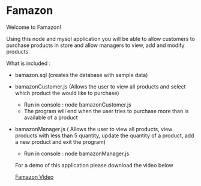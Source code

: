 # Famazon

Welcome to Famazon!

Using this node and mysql application you will be able to allow customers to purchase products in store and allow managers to view, add and modify products.

What is included :
* bamazon.sql (creates the database with sample data)
* bamazonCustomer.js (Allows the user to view all products and select which product the would like to purchase)
  * Run in console : node bamazonCustomer.js
  * The program will end when the user tries to purchase more than is available of a product
* bamazonManager.js ( Allows the user to view all products, view products with less than 5 quantity, update the quantity of a product, add   a new product and exit the program)
  * Run in console : node bamazonManager.js
  
  For a demo of this application please download the video below
  
  [Famazon Video](https://github.com/jmj928/Famazon/blob/master/Famazon.mp4)
